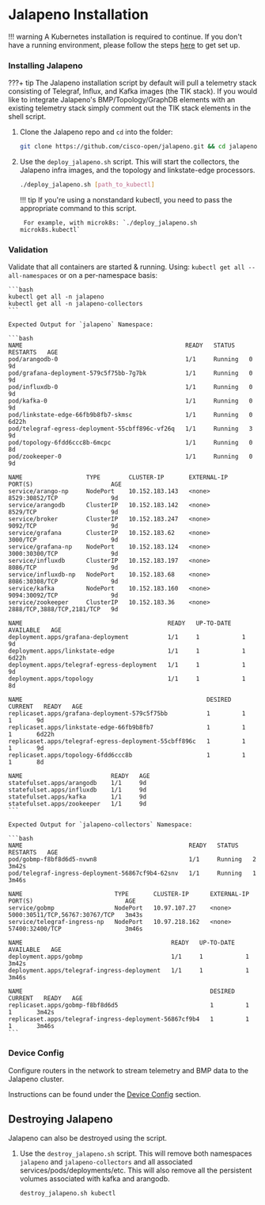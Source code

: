 # Jalapeno Installation

!!! warning
    A Kubernetes installation is required to continue. If you don't have a running environment, please follow the steps [here](kubernetes.md) to get set up.

### Installing Jalapeno

???+ tip
    The Jalapeno installation script by default will pull a telemetry stack consisting of Telegraf, Influx, and Kafka images (the TIK stack). If you would like to  integrate Jalapeno's BMP/Topology/GraphDB elements with an existing telemetry stack simply comment out the TIK stack elements in the shell script.

1. Clone the Jalapeno repo and `cd` into the folder:

    ```bash
    git clone https://github.com/cisco-open/jalapeno.git && cd jalapeno
    ```

2. Use the `deploy_jalapeno.sh` script. This will start the collectors, the Jalapeno infra images, and the topology and linkstate-edge processors.

    ```bash
    ./deploy_jalapeno.sh [path_to_kubectl]
 
    ```

    !!! tip
        If you're using a nonstandard kubectl, you need to pass the appropriate command to this script.

        For example, with microk8s: `./deploy_jalapeno.sh microk8s.kubectl`

### Validation

Validate that all containers are started & running. Using: `kubectl get all --all-namespaces` or on a per-namespace basis:

    ```bash
    kubectl get all -n jalapeno
    kubectl get all -n jalapeno-collectors
    ```

    Expected Output for `jalapeno` Namespace:

    ```bash
    NAME                                              READY   STATUS    RESTARTS   AGE
    pod/arangodb-0                                    1/1     Running   0          9d
    pod/grafana-deployment-579c5f75bb-7g7bk           1/1     Running   0          9d
    pod/influxdb-0                                    1/1     Running   0          9d
    pod/kafka-0                                       1/1     Running   0          9d
    pod/linkstate-edge-66fb9b8fb7-skmsc               1/1     Running   0          6d22h
    pod/telegraf-egress-deployment-55cbff896c-vf26q   1/1     Running   3          9d
    pod/topology-6fdd6ccc8b-6mcpc                     1/1     Running   0          8d
    pod/zookeeper-0                                   1/1     Running   0          9d

    NAME                  TYPE        CLUSTER-IP       EXTERNAL-IP   PORT(S)                      AGE
    service/arango-np     NodePort    10.152.183.143   <none>        8529:30852/TCP               9d
    service/arangodb      ClusterIP   10.152.183.142   <none>        8529/TCP                     9d
    service/broker        ClusterIP   10.152.183.247   <none>        9092/TCP                     9d
    service/grafana       ClusterIP   10.152.183.62    <none>        3000/TCP                     9d
    service/grafana-np    NodePort    10.152.183.124   <none>        3000:30300/TCP               9d
    service/influxdb      ClusterIP   10.152.183.197   <none>        8086/TCP                     9d
    service/influxdb-np   NodePort    10.152.183.68    <none>        8086:30308/TCP               9d
    service/kafka         NodePort    10.152.183.160   <none>        9094:30092/TCP               9d
    service/zookeeper     ClusterIP   10.152.183.36    <none>        2888/TCP,3888/TCP,2181/TCP   9d

    NAME                                         READY   UP-TO-DATE   AVAILABLE   AGE
    deployment.apps/grafana-deployment           1/1     1            1           9d
    deployment.apps/linkstate-edge               1/1     1            1           6d22h
    deployment.apps/telegraf-egress-deployment   1/1     1            1           9d
    deployment.apps/topology                     1/1     1            1           8d

    NAME                                                    DESIRED   CURRENT   READY   AGE
    replicaset.apps/grafana-deployment-579c5f75bb           1         1         1       9d
    replicaset.apps/linkstate-edge-66fb9b8fb7               1         1         1       6d22h
    replicaset.apps/telegraf-egress-deployment-55cbff896c   1         1         1       9d
    replicaset.apps/topology-6fdd6ccc8b                     1         1         1       8d

    NAME                         READY   AGE
    statefulset.apps/arangodb    1/1     9d
    statefulset.apps/influxdb    1/1     9d
    statefulset.apps/kafka       1/1     9d
    statefulset.apps/zookeeper   1/1     9d
    ```

    Expected Output for `jalapeno-collectors` Namespace:

    ```bash
    NAME                                               READY   STATUS    RESTARTS   AGE
    pod/gobmp-f8bf8d6d5-nvwn8                          1/1     Running   2          3m42s
    pod/telegraf-ingress-deployment-56867cf9b4-62snv   1/1     Running   1          3m46s

    NAME                          TYPE       CLUSTER-IP      EXTERNAL-IP   PORT(S)                          AGE
    service/gobmp                 NodePort   10.97.107.27    <none>        5000:30511/TCP,56767:30767/TCP   3m43s
    service/telegraf-ingress-np   NodePort   10.97.218.162   <none>        57400:32400/TCP                  3m46s

    NAME                                          READY   UP-TO-DATE   AVAILABLE   AGE
    deployment.apps/gobmp                         1/1     1            1           3m42s
    deployment.apps/telegraf-ingress-deployment   1/1     1            1           3m46s

    NAME                                                     DESIRED   CURRENT   READY   AGE
    replicaset.apps/gobmp-f8bf8d6d5                          1         1         1       3m42s
    replicaset.apps/telegraf-ingress-deployment-56867cf9b4   1         1         1       3m46s
    ```

### Device Config

Configure routers in the network to stream telemetry and BMP data to the Jalapeno cluster.

Instructions can be found under the [Device Config](../../device-config) section.

## Destroying Jalapeno

Jalapeno can also be destroyed using the script.

1. Use the `destroy_jalapeno.sh` script. This will remove both namespaces `jalapeno` and `jalapeno-collectors` and all associated services/pods/deployments/etc. This will also remove all the persistent volumes associated with kafka and arangodb.

   ```bash
   destroy_jalapeno.sh kubectl
   ```
